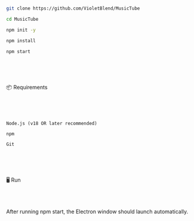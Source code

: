 ```bash

git clone https://github.com/VioletBlend/MusicTube

cd MusicTube

npm init -y

npm install

npm start

```

<br>

<br>

<br>

📦 Requirements

<br>

<br>

```

Node.js (v18 OR later recommended)

npm

Git

```

<br>

<br>

<br>


🖥️ Run

<br>

<br>

After running npm start, the Electron window should launch automatically.
<br>


